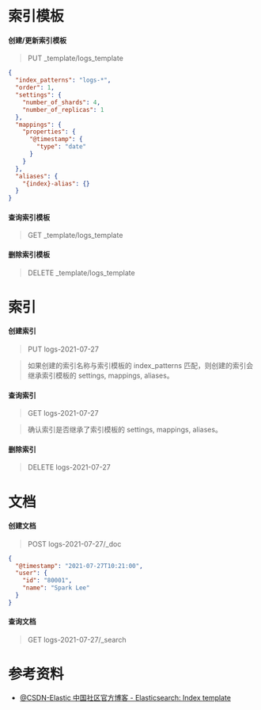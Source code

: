 # 索引模板

#### 创建/更新索引模板

> PUT _template/logs_template

```json
{
  "index_patterns": "logs-*",
  "order": 1,
  "settings": {
    "number_of_shards": 4,
    "number_of_replicas": 1
  },
  "mappings": {
    "properties": {
      "@timestamp": {
        "type": "date"
      }
    }
  },
  "aliases": {
    "{index}-alias": {}
  }
}
```

#### 查询索引模板

> GET _template/logs_template

#### 删除索引模板

> DELETE _template/logs_template

# 索引

#### 创建索引

> PUT logs-2021-07-27

> 如果创建的索引名称与索引模板的 index_patterns 匹配，则创建的索引会继承索引模板的 settings, mappings, aliases。

#### 查询索引

> GET logs-2021-07-27

> 确认索引是否继承了索引模板的 settings, mappings, aliases。

#### 删除索引

> DELETE logs-2021-07-27

# 文档

#### 创建文档

> POST logs-2021-07-27/_doc

```json
{
  "@timestamp": "2021-07-27T10:21:00",
  "user": {
    "id": "80001",
    "name": "Spark Lee"
  }
}
```

#### 查询文档

> GET logs-2021-07-27/_search

# 参考资料

- [@CSDN-Elastic 中国社区官方博客 - Elasticsearch: Index template](https://blog.csdn.net/UbuntuTouch/article/details/100553185)
